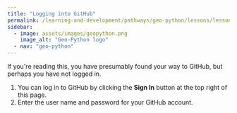```yaml
---
title: "Logging into GitHub"
permalink: /learning-and-development/pathways/geo-python/lessons/lesson-2/log-in-github/
sidebar:
  - image: assets/images/geopython.png
    image_alt: "Geo-Python logo"
  - nav: "geo-python"
---
```



If you\'re reading this, you have presumably found your way to GitHub,
but perhaps you have not logged in.

1.  You can log in to GitHub by clicking the **Sign In** button at the
    top right of this page.
2.  Enter the user name and password for your GitHub account.
